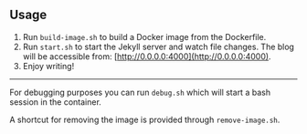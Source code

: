 ## Usage

1. Run `build-image.sh` to build a Docker image from the Dockerfile.
2. Run `start.sh` to start the Jekyll server and watch file changes.
   The blog will be accessible from: [http://0.0.0.0:4000](http://0.0.0.0:4000).
3. Enjoy writing!

---

For debugging purposes you can run `debug.sh` which will start a bash session in the container.

A shortcut for removing the image is provided through `remove-image.sh`.